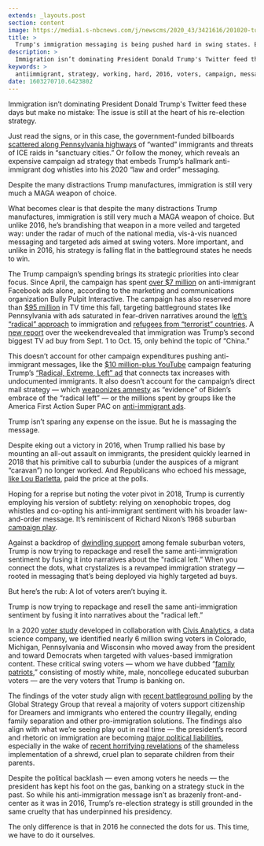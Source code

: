 ```yaml
--- 
extends: _layouts.post 
section: content 
image: https://media1.s-nbcnews.com/j/newscms/2020_43/3421616/201020-tucson-donald-trump-maga-rally-ac-453p_104b0d505781c3fcba5b34e881fc7f5b.nbcnews-fp-1200-630.jpg 
title: > 
  Trump's immigration messaging is being pushed hard in swing states. But it's not working. 
description: > 
  Immigration isn’t dominating President Donald Trump's Twitter feed these days but make no mistake: The issue is still at the heart of his re-election strategy.Despite the many distractions Trump manufactures, immigration is still very much a MAGA weapon of choice.What becomes clear is that despite the many distractions Trump manufactures, immigration is still very much a MAGA weapon of choice.More important, and unlike in 2016, his strategy is falling flat in the battleground states he needs to win.So while his anti-immigration message isn’t as brazenly front-and-center as it was in 2016, Trump’s re-election strategy is still grounded in the same cruelty that has underpinned his presidency. 
keywords: > 
  antiimmigrant, strategy, working, hard, 2016, voters, campaign, messaging, immigration, targeted, trumps, pushed, states, trump, radical, swing 
date: 1603270710.6423802 
--- 
```

<div><p class="endmarkEnabled">Immigration isn&#8217;t dominating President Donald Trump's Twitter feed these days but make no mistake: The issue is still at the heart of his re-election strategy.</p><p class="endmarkEnabled">Just read the signs, or in this case, the government-funded billboards <a href="http://levittownnow.com/2020/10/14/taxpayer-funded-billboards-in-area-draw-controversy/">scattered along Pennsylvania highways</a> of &#8220;wanted&#8221; immigrants and threats of ICE raids in &#8220;sanctuary cities.&#8221; Or follow the money, which reveals an expensive campaign ad strategy that embeds Trump&#8217;s hallmark anti-immigrant dog whistles into his 2020 &#8220;law and order&#8221; messaging.</p><p class="text___34YRE ma0 mt6 f8 lh-none founders-cond">Despite the many distractions Trump manufactures, immigration is still very much a MAGA weapon of choice.</p><p class="endmarkEnabled">What becomes clear is that despite the many distractions Trump manufactures, immigration is still very much a MAGA weapon of choice. But unlike 2016, he&#8217;s brandishing that weapon in a more veiled and targeted way: under the radar of much of the national media, vis-&#224;-vis nuanced messaging and targeted ads aimed at swing voters. More important, and unlike in 2016, his strategy is falling flat in the battleground states he needs to win.</p><p></p><p id="taboolaReadMoreBelow"></p><p class="endmarkEnabled">The Trump campaign&#8217;s spending brings its strategic priorities into clear focus. Since April, the campaign has spent <a href="https://urldefense.com/v3/__https:/horse-chimes-658d.squarespace.com/s/Campaign-Tracker-Immigration-Since-March-30.png__;!!PIZeeW5wscynRQ!8Ec7y17zNRcCC43u02ilURovrfhwo8vXaLnIyCn2JKuYSUm9Vu6CNHTQp-7PYwgNZgANY6cXNg%24">over $7 million</a> on anti-immigrant Facebook ads alone, according to the marketing and communications organization Bully Pulpit Interactive. The campaign has also reserved more than <a href="https://www.nbcnews.com/politics/meet-the-press/blog/meet-press-blog-latest-news-analysis-data-driving-political-discussion-n988541/ncrd1232523#blogHeader">$95 million</a> in TV time this fall, targeting battleground states like Pennsylvania with ads saturated in fear-driven narratives around the l<a href="https://www.youtube.com/watch?v=nvCemNrBJJo" target="_blank">eft&#8217;s &#8220;radical&#8221; approach</a> to immigration and <a href="https://www.youtube.com/watch?v=6TQvqk8EqIE">refugees from &#8220;terrorist&#8221; countries</a>. A <a href="https://www.nytimes.com/interactive/2020/10/17/us/politics/trump-biden-campaign-ad-spending.html?referringSource=articleShare">new report</a> over the weekendrevealed that immigration was Trump&#8217;s second biggest TV ad buy from Sept. 1 to Oct. 15, only behind the topic of &#8220;China.&#8221;</p><p class="endmarkEnabled">This doesn&#8217;t account for other campaign expenditures pushing anti-immigrant messages, like the <a href="https://www.nytimes.com/2020/08/15/us/politics/trump-campaign-ads-dnc.html">$10 million-plus YouTube</a> campaign featuring Trump&#8217;s <a href="https://urldefense.com/v3/__https:/www.youtube.com/watch?v=9Im7BT55_7A__;!!PIZeeW5wscynRQ!8Ec7y17zNRcCC43u02ilURovrfhwo8vXaLnIyCn2JKuYSUm9Vu6CNHTQp-7PYwgNZgDH2cJe2A%24">&#8220;Radical, Extreme, Left&#8221; ad</a> that connects tax increases with undocumented immigrants. It also doesn&#8217;t account for the campaign&#8217;s direct mail strategy &#8212; which <a href="https://urldefense.com/v3/__http:/pic.twitter.com/uAmBEzw2QX__;!!PIZeeW5wscynRQ!8Ec7y17zNRcCC43u02ilURovrfhwo8vXaLnIyCn2JKuYSUm9Vu6CNHTQp-7PYwgNZgBDEC4tFg%24">weaponizes amnesty</a> as &#8220;evidence&#8221; of Biden&#8217;s embrace of the &#8220;radical left&#8221; &#8212; or the millions spent by groups like the America First Action Super PAC on <a href="https://urldefense.com/v3/__https:/www.youtube.com/watch?v=TTjqfpkzubM&amp;feature=youtu.be__;!!PIZeeW5wscynRQ!8Ec7y17zNRcCC43u02ilURovrfhwo8vXaLnIyCn2JKuYSUm9Vu6CNHTQp-7PYwgNZgDKjCZ6yQ%24">anti-immigrant ads</a>.</p><p class="endmarkEnabled">Trump isn&#8217;t sparing any expense on the issue. But he is massaging the message.</p><p></p><p class="endmarkEnabled">Despite eking out a victory in 2016, when Trump rallied his base by mounting an all-out assault on immigrants, the president quickly learned in 2018 that his primitive call to suburbia (under the auspices of a migrant &#8220;caravan&#8221;) no longer worked. And Republicans who echoed his message, <a href="https://urldefense.com/v3/__https:/theimmigrationhub.org/pennsylvania-poll-press-release__;!!PIZeeW5wscynRQ!8Ec7y17zNRcCC43u02ilURovrfhwo8vXaLnIyCn2JKuYSUm9Vu6CNHTQp-7PYwgNZgCuLc1KQA%24">like Lou Barletta</a>, paid the price at the polls.</p><p class="endmarkEnabled">Hoping for a reprise but noting the voter pivot in 2018, Trump is currently employing his version of subtlety: relying on xenophobic tropes, dog whistles and co-opting his anti-immigrant sentiment with his broader law-and-order message. It&#8217;s reminiscent of Richard Nixon&#8217;s 1968 suburban <a href="https://apnews.com/article/f09ab43bd4232894b0e041f1a5d97f53">campaign play</a>.</p><p class="endmarkEnabled">Against a backdrop of <a href="https://www.prnewswire.com/news-releases/new-poll-suburban-women-will-not-vote-for-trump-301130148.html">dwindling support</a> among female suburban voters, Trump is now trying to repackage and resell the same anti-immigration sentiment by fusing it into narratives about the "radical left.&#8221; When you connect the dots, what crystalizes is a revamped immigration strategy &#8212; rooted in messaging that&#8217;s being deployed via highly targeted ad buys.</p><p class="endmarkEnabled">But here&#8217;s the rub: A lot of voters aren&#8217;t buying it.</p><p class="text___34YRE ma0 mt6 f8 lh-none founders-cond">Trump is now trying to repackage and resell the same anti-immigration sentiment by fusing it into narratives about the "radical left.&#8221;</p><p class="endmarkEnabled">In a 2020 <a href="https://urldefense.com/v3/__https:/theimmigrationhub.org/nearly-6-million-swing-voters-in-top-2020-battleground-states-move-away-from-trump__;!!PIZeeW5wscynRQ!8Ec7y17zNRcCC43u02ilURovrfhwo8vXaLnIyCn2JKuYSUm9Vu6CNHTQp-7PYwgNZgDcSnRgfg%24">voter study</a> developed in collaboration with <a href="https://www.civisanalytics.com/about/">Civis Analytics</a>, a data science company, we identified nearly 6 million swing voters in Colorado, Michigan, Pennsylvania and Wisconsin who moved away from the president and toward Democrats when targeted with values-based immigration content. These critical swing voters &#8212; whom we have dubbed &#8220;<a href="https://theimmigrationhub.org/nearly-6-million-swing-voters-in-top-2020-battleground-states-move-away-from-trump">family patriots</a>,&#8221; consisting of mostly white, male, noncollege educated suburban voters &#8212; are the very voters that Trump is banking on.</p><p></p><p class="endmarkEnabled">The findings of the voter study align with <a href="https://urldefense.com/v3/__https:/theimmigrationhub.org/poll-shows-voters-view-trumps-anti-immigrant-strategy-as-a-bigger-reason-to-vote-against-him__;!!PIZeeW5wscynRQ!8Ec7y17zNRcCC43u02ilURovrfhwo8vXaLnIyCn2JKuYSUm9Vu6CNHTQp-7PYwgNZgD8KI8ehQ%24" target="_blank">recent battleground polling</a> by the Global Strategy Group that reveal a majority of voters support citizenship for Dreamers and immigrants who entered the country illegally, ending family separation and other pro-immigration solutions. The findings also align with what we&#8217;re seeing play out in real time &#8212; the president&#8217;s record and rhetoric on immigration are becoming <a href="https://urldefense.com/v3/__https:/theimmigrationhub.org/poll-shows-voters-view-trumps-anti-immigrant-strategy-as-a-bigger-reason-to-vote-against-him__;!!PIZeeW5wscynRQ!8Ec7y17zNRcCC43u02ilURovrfhwo8vXaLnIyCn2JKuYSUm9Vu6CNHTQp-7PYwgNZgD8KI8ehQ%24">major political liabilities</a>, especially in the wake of <a href="https://www.nytimes.com/2020/10/06/us/politics/family-separation-border-immigration-jeff-sessions-rod-rosenstein.html" target="_blank">recent horrifying revelations</a> of the shameless implementation of a shrewd, cruel plan to separate children from their parents.</p><p class="endmarkEnabled">Despite the political backlash &#8212; even among voters he needs &#8212; the president has kept his foot on the gas, banking on a strategy stuck in the past. So while his anti-immigration message isn&#8217;t as brazenly front-and-center as it was in 2016, Trump&#8217;s re-election strategy is still grounded in the same cruelty that has underpinned his presidency.</p><p class="endmarkEnabled">The only difference is that in 2016 he connected the dots for us. This time, we have to do it ourselves.</p></div>